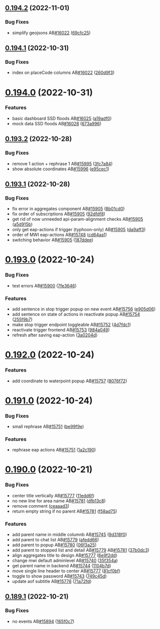 ## [0.194.2](https://github.com/rodekruis/IBF-system/compare/v0.194.1...v0.194.2) (2022-11-01)


### Bug Fixes

* simplify geojsons AB[#16022](https://github.com/rodekruis/IBF-system/issues/16022) ([69cfc25](https://github.com/rodekruis/IBF-system/commit/69cfc25d36a4cee1df7e2603f5068ec856e23435))



## [0.194.1](https://github.com/rodekruis/IBF-system/compare/v0.194.0...v0.194.1) (2022-10-31)


### Bug Fixes

* index on placeCode columns AB[#16022](https://github.com/rodekruis/IBF-system/issues/16022) ([260d9f3](https://github.com/rodekruis/IBF-system/commit/260d9f34088e96826da5e3bdb8eb3b8445333e3d))



# [0.194.0](https://github.com/rodekruis/IBF-system/compare/v0.193.2...v0.194.0) (2022-10-31)


### Features

* basic dashboard SSD floods AB[#16025](https://github.com/rodekruis/IBF-system/issues/16025) ([a19adf0](https://github.com/rodekruis/IBF-system/commit/a19adf097321397890fb20a4bc236dfc5691d3c9))
* mock data SSD floods AB[#16028](https://github.com/rodekruis/IBF-system/issues/16028) ([673a996](https://github.com/rodekruis/IBF-system/commit/673a9965f18edfb8f658d250e1a8ae9176e51e77))



## [0.193.2](https://github.com/rodekruis/IBF-system/compare/v0.193.1...v0.193.2) (2022-10-28)


### Bug Fixes

* remove 1 action + rephrase 1 AB[#15995](https://github.com/rodekruis/IBF-system/issues/15995) ([3fc7a84](https://github.com/rodekruis/IBF-system/commit/3fc7a84f75445a8d87db05c0c0eddc1728b3c953))
* show absolute coordinates AB[#15996](https://github.com/rodekruis/IBF-system/issues/15996) ([e95cec1](https://github.com/rodekruis/IBF-system/commit/e95cec18539ec7bb9e8de315ce625c8a8bdd38ab))



## [0.193.1](https://github.com/rodekruis/IBF-system/compare/v0.193.0...v0.193.1) (2022-10-28)


### Bug Fixes

* fix error in aggregates component AB[#15905](https://github.com/rodekruis/IBF-system/issues/15905) ([8b01cd0](https://github.com/rodekruis/IBF-system/commit/8b01cd0555d9d94f11bae64723acff97ddb4026a))
* fix order of subscriptions AB[#15905](https://github.com/rodekruis/IBF-system/issues/15905) ([92dfdf8](https://github.com/rodekruis/IBF-system/commit/92dfdf8331aec46c6c269f9e6dfa3ce200f0a063))
* get rid of now unneeded api-param-alignment checks AB[#15905](https://github.com/rodekruis/IBF-system/issues/15905) ([a5d915b](https://github.com/rodekruis/IBF-system/commit/a5d915b4b421901347a087035be55ff14960eb7f))
* only get eap-actions if trigger (typhoon-only) AB[#15905](https://github.com/rodekruis/IBF-system/issues/15905) ([da9aff3](https://github.com/rodekruis/IBF-system/commit/da9aff392bde9d3d42b3ea2136c498de3bb3414a))
* order of MWI eap-actions AB[#15748](https://github.com/rodekruis/IBF-system/issues/15748) ([cd64aa1](https://github.com/rodekruis/IBF-system/commit/cd64aa153c633423065ab6349f92c53c03b9b79e))
* switching behavior AB[#15905](https://github.com/rodekruis/IBF-system/issues/15905) ([187ddee](https://github.com/rodekruis/IBF-system/commit/187ddee04d1f8e30225b1c5a8edd27b0a028c872))



# [0.193.0](https://github.com/rodekruis/IBF-system/compare/v0.192.0...v0.193.0) (2022-10-24)


### Bug Fixes

* test errors AB[#15900](https://github.com/rodekruis/IBF-system/issues/15900) ([7fe3646](https://github.com/rodekruis/IBF-system/commit/7fe364618b648d1fbb08f9653adb8fe409ba7254))


### Features

* add sentence in stop trigger popup on new event AB[#15756](https://github.com/rodekruis/IBF-system/issues/15756) ([e905d06](https://github.com/rodekruis/IBF-system/commit/e905d06edf40e66d079040e65f1b72a513beaa45))
* add sentence on state of actions in reactivate popup AB[#15754](https://github.com/rodekruis/IBF-system/issues/15754) ([255f9b7](https://github.com/rodekruis/IBF-system/commit/255f9b7eccbd14092df84ae7159ee11f55fa5c11))
* make stop trigger endpoint toggleable AB[#15752](https://github.com/rodekruis/IBF-system/issues/15752) ([4d7fdc1](https://github.com/rodekruis/IBF-system/commit/4d7fdc1461cc0b77631961788214e2025f19a414))
* reactivate trigger frontend AB[#15753](https://github.com/rodekruis/IBF-system/issues/15753) ([984a049](https://github.com/rodekruis/IBF-system/commit/984a049c1cfa693b2d664c5841be3d6d1c051ff5))
* refresh after saving eap-action ([3a0204d](https://github.com/rodekruis/IBF-system/commit/3a0204d050142c495b62f3631a86d0234c865e86))



# [0.192.0](https://github.com/rodekruis/IBF-system/compare/v0.191.0...v0.192.0) (2022-10-24)


### Features

* add coordinate to waterpoint popup AB[#15757](https://github.com/rodekruis/IBF-system/issues/15757) ([8076f72](https://github.com/rodekruis/IBF-system/commit/8076f72f5e2c6cbab6f22ef909a31eb88962e9d9))



# [0.191.0](https://github.com/rodekruis/IBF-system/compare/v0.190.0...v0.191.0) (2022-10-24)


### Bug Fixes

* small rephrase AB[#15751](https://github.com/rodekruis/IBF-system/issues/15751) ([be99f9e](https://github.com/rodekruis/IBF-system/commit/be99f9e5fae380d2ddf9540011c2e009649dfa16))


### Features

* rephrase eap actions AB[#15751](https://github.com/rodekruis/IBF-system/issues/15751) ([1a2c190](https://github.com/rodekruis/IBF-system/commit/1a2c190d4676352738d3784e6c37220f2d882b82))



# [0.190.0](https://github.com/rodekruis/IBF-system/compare/v0.189.1...v0.190.0) (2022-10-21)


### Bug Fixes

* center title vertically AB[#15777](https://github.com/rodekruis/IBF-system/issues/15777) ([11edd6f](https://github.com/rodekruis/IBF-system/commit/11edd6f691dd124fe7bda519c01f60ba55b34197))
* no new line for area name AB[#15781](https://github.com/rodekruis/IBF-system/issues/15781) ([dfb13c8](https://github.com/rodekruis/IBF-system/commit/dfb13c85a191feb6506132ed125e5e8b07f769a8))
* remove comment ([ceaaad3](https://github.com/rodekruis/IBF-system/commit/ceaaad35c233a700c4c8bfd1907f4e3b7efa8269))
* return empty string if no parent AB[#15781](https://github.com/rodekruis/IBF-system/issues/15781) ([f58ad75](https://github.com/rodekruis/IBF-system/commit/f58ad75d01958333eb5fe2b87f5a0c546913d41b))


### Features

* add parent name in middle columnb AB[#15745](https://github.com/rodekruis/IBF-system/issues/15745) ([9d318f0](https://github.com/rodekruis/IBF-system/commit/9d318f044c3fa4e313e02e42ba9f0cef3b2e422d))
* add parent to chat list AB[#15779](https://github.com/rodekruis/IBF-system/issues/15779) ([afedd66](https://github.com/rodekruis/IBF-system/commit/afedd66a26d4e973381724b6d0537ce4031bb12b))
* add parent to popup AB[#15780](https://github.com/rodekruis/IBF-system/issues/15780) ([06f3a25](https://github.com/rodekruis/IBF-system/commit/06f3a25a71d3cdc619013eede0f305e28d3428b1))
* add parent to stopped list and detail AB[#15779](https://github.com/rodekruis/IBF-system/issues/15779) AB[#15781](https://github.com/rodekruis/IBF-system/issues/15781) ([37b0dc3](https://github.com/rodekruis/IBF-system/commit/37b0dc3ab498fc90c5379790025e35c36eb9afca))
* align aggregates title to design AB[#15777](https://github.com/rodekruis/IBF-system/issues/15777) ([6e9f2dd](https://github.com/rodekruis/IBF-system/commit/6e9f2ddf417decf3dcf37356e3edcbf2df8cceb4))
* change mwi default adminlevel AB[#15740](https://github.com/rodekruis/IBF-system/issues/15740) ([35f354a](https://github.com/rodekruis/IBF-system/commit/35f354a1bbd6d7c238c7c93dd431af1270417dd7))
* get parent name in backend AB[#15744](https://github.com/rodekruis/IBF-system/issues/15744) ([1104b7d](https://github.com/rodekruis/IBF-system/commit/1104b7d082d2d07c1adb22121da694a0362581e3))
* move single line header to center AB[#15777](https://github.com/rodekruis/IBF-system/issues/15777) ([81cf0bf](https://github.com/rodekruis/IBF-system/commit/81cf0bfdf029ddaa566f4b7d02dd829bc2b97cf9))
* toggle to show password AB[#15743](https://github.com/rodekruis/IBF-system/issues/15743) ([749c45d](https://github.com/rodekruis/IBF-system/commit/749c45dfb71812671c87a7ed0da39afa24887b18))
* update aof subtitle AB[#15778](https://github.com/rodekruis/IBF-system/issues/15778) ([71a72fd](https://github.com/rodekruis/IBF-system/commit/71a72fd5b9cc1d93f4f77de6607df8dfb1a271f0))



## [0.189.1](https://github.com/rodekruis/IBF-system/compare/v0.189.0...v0.189.1) (2022-10-21)


### Bug Fixes

* no events AB[#15894](https://github.com/rodekruis/IBF-system/issues/15894) ([165f0c7](https://github.com/rodekruis/IBF-system/commit/165f0c7e7d87c7ec0e0fbf3ba7bb136a0759cd14))



